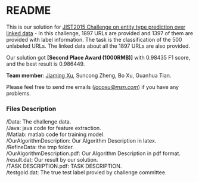 # README #

This is our solution for [JIST2015 Challenge on entity type prediction over linked data](http://www.jist2015.org/index.php?m=list&a=index&id=48&skip=50) - In this challenge, 1897 URLs are provided and 1397 of them are provided with label information. The task is the classification of the 500 unlabeled URLs. The linked data about all the 1897 URLs are also provided.    

Our solution got **[Second Place Award (1000RMB)]** with 0.98435 F1 score, and the best result is 0.986449.    

**Team member**: [Jiaming Xu](http://jacoxu.com), Suncong Zheng, Bo Xu, Guanhua Tian.    

Please feel free to send me emails (*jacoxu@msn.com*) if you have any problems.  

### Files Description ###
/Data: The challenge data.   
/Java: java code for feature extraction.   
/Matlab: matlab code for training model.    
/OurAlgorithmDescription: Our Algorithm Description in latex.    
/RefineData: the tmp folder.    
/OurAlgorithmDescription.pdf: Our Algorithm Description in pdf format.    
/result.dat: Our result by our solution.    
/TASK DESCRIPTION.pdf: TASK DESCRIPTION.    
/testgold.dat: The true test label provied by challenge committee.
